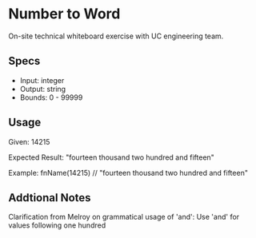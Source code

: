 # Number to Word
On-site technical whiteboard exercise with UC engineering team.
 
## Specs
- Input: integer
- Output: string
- Bounds: 0 - 99999

## Usage
Given: 14215

Expected Result: "fourteen thousand two hundred and fifteen"

Example:
fnName(14215) // "fourteen thousand two hundred and fifteen"

## Addtional Notes
Clarification from Melroy on grammatical usage of 'and': Use 'and' for values following one hundred
